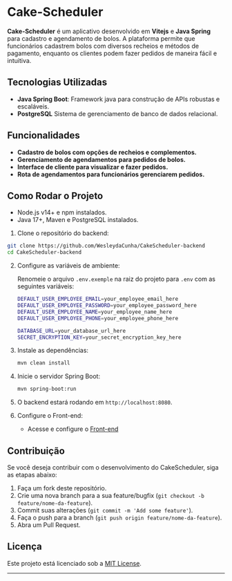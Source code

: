# Cake-Scheduler

**Cake-Scheduler** é um aplicativo desenvolvido em **Vitejs** e **Java Spring** para cadastro e agendamento de bolos. A plataforma permite que funcionários cadastrem bolos com diversos recheios e métodos de pagamento, enquanto os clientes podem fazer pedidos de maneira fácil e intuitiva.

## Tecnologias Utilizadas
- **Java Spring Boot**: Framework java para construção de APIs robustas e escaláveis.
- **PostgreSQL** Sistema de gerenciamento de banco de dados relacional.

## Funcionalidades
- **Cadastro de bolos com opções de recheios e complementos.**
- **Gerenciamento de agendamentos para pedidos de bolos.**
- **Interface de cliente para visualizar e fazer pedidos.**
- **Rota de agendamentos para funcionários gerenciarem pedidos.**

## Como Rodar o Projeto
- Node.js v14+ e npm instalados.
- Java 17+, Maven e PostgreSQL instalados.

1. Clone o repositório do backend:

 ```bash
git clone https://github.com/WesleydaCunha/CakeScheduler-backend
cd CakeScheduler-backend
 ```

2. Configure as variáveis de ambiente:

   Renomeie o arquivo `.env.exemple`  na raiz do projeto para `.env` com as seguintes variáveis:

   ```bash
   DEFAULT_USER_EMPLOYEE_EMAIL=your_employee_email_here
   DEFAULT_USER_EMPLOYEE_PASSWORD=your_employee_password_here
   DEFAULT_USER_EMPLOYEE_NAME=your_employee_name_here
   DEFAULT_USER_EMPLOYEE_PHONE=your_employee_phone_here

   DATABASE_URL=your_database_url_here
   SECRET_ENCRYPTION_KEY=your_secret_encryption_key_here
   ```
3. Instale as dependências:

   ```bash
   mvn clean install
   ```

4. Inicie o servidor Spring Boot:

   ```bash
   mvn spring-boot:run
   ```
5. O backend estará rodando em `http://localhost:8080`.
   
7. Configure o Front-end:
   - Acesse e configure o [Front-end](https://github.com/WesleydaCunha/CakeScheduler-frontend/)
     
## Contribuição

Se você deseja contribuir com o desenvolvimento do CakeScheduler, siga as etapas abaixo:

1. Faça um fork deste repositório.
2. Crie uma nova branch para a sua feature/bugfix (`git checkout -b feature/nome-da-feature`).
3. Commit suas alterações (`git commit -m 'Add some feature'`).
4. Faça o push para a branch (`git push origin feature/nome-da-feature`).
5. Abra um Pull Request.

## Licença

Este projeto está licenciado sob a [MIT License](LICENSE).

---   



